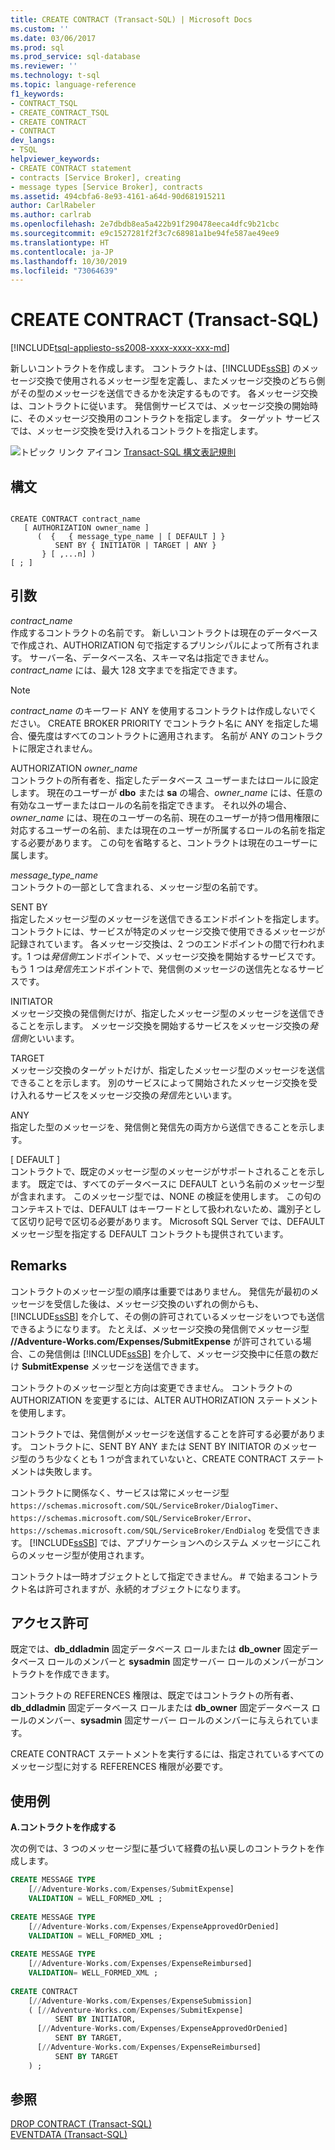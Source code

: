 ```yaml
---
title: CREATE CONTRACT (Transact-SQL) | Microsoft Docs
ms.custom: ''
ms.date: 03/06/2017
ms.prod: sql
ms.prod_service: sql-database
ms.reviewer: ''
ms.technology: t-sql
ms.topic: language-reference
f1_keywords:
- CONTRACT_TSQL
- CREATE_CONTRACT_TSQL
- CREATE CONTRACT
- CONTRACT
dev_langs:
- TSQL
helpviewer_keywords:
- CREATE CONTRACT statement
- contracts [Service Broker], creating
- message types [Service Broker], contracts
ms.assetid: 494cbfa6-8e93-4161-a64d-90d681915211
author: CarlRabeler
ms.author: carlrab
ms.openlocfilehash: 2e7dbdb8ea5a422b91f290478eeca4dfc9b21cbc
ms.sourcegitcommit: e9c1527281f2f3c7c68981a1be94fe587ae49ee9
ms.translationtype: HT
ms.contentlocale: ja-JP
ms.lasthandoff: 10/30/2019
ms.locfileid: "73064639"
---
```

# <a name="create-contract-transact-sql"></a>CREATE CONTRACT (Transact-SQL)
[!INCLUDE[tsql-appliesto-ss2008-xxxx-xxxx-xxx-md](../../includes/tsql-appliesto-ss2008-xxxx-xxxx-xxx-md.md)]

  新しいコントラクトを作成します。 コントラクトは、[!INCLUDE[ssSB](../../includes/sssb-md.md)] のメッセージ交換で使用されるメッセージ型を定義し、またメッセージ交換のどちら側がその型のメッセージを送信できるかを決定するものです。 各メッセージ交換は、コントラクトに従います。 発信側サービスでは、メッセージ交換の開始時に、そのメッセージ交換用のコントラクトを指定します。 ターゲット サービスでは、メッセージ交換を受け入れるコントラクトを指定します。  
  
 ![トピック リンク アイコン](../../database-engine/configure-windows/media/topic-link.gif "トピック リンク アイコン") [Transact-SQL 構文表記規則](../../t-sql/language-elements/transact-sql-syntax-conventions-transact-sql.md)  
  
## <a name="syntax"></a>構文  
  
```  
  
CREATE CONTRACT contract_name  
   [ AUTHORIZATION owner_name ]  
      (  {   { message_type_name | [ DEFAULT ] }  
          SENT BY { INITIATOR | TARGET | ANY }   
       } [ ,...n] )   
[ ; ]  
```  
  
## <a name="arguments"></a>引数  
 *contract_name*  
 作成するコントラクトの名前です。 新しいコントラクトは現在のデータベースで作成され、AUTHORIZATION 句で指定するプリンシパルによって所有されます。 サーバー名、データベース名、スキーマ名は指定できません。 *contract_name* には、最大 128 文字までを指定できます。  
  
> [!NOTE]  
>  *contract_name* のキーワード ANY を使用するコントラクトは作成しないでください。 CREATE BROKER PRIORITY でコントラクト名に ANY を指定した場合、優先度はすべてのコントラクトに適用されます。 名前が ANY のコントラクトに限定されません。  
  
 AUTHORIZATION *owner_name*  
 コントラクトの所有者を、指定したデータベース ユーザーまたはロールに設定します。 現在のユーザーが **dbo** または **sa** の場合、*owner_name* には、任意の有効なユーザーまたはロールの名前を指定できます。 それ以外の場合、*owner_name* には、現在のユーザーの名前、現在のユーザーが持つ借用権限に対応するユーザーの名前、または現在のユーザーが所属するロールの名前を指定する必要があります。 この句を省略すると、コントラクトは現在のユーザーに属します。  
  
 *message_type_name*  
 コントラクトの一部として含まれる、メッセージ型の名前です。  
  
 SENT BY  
 指定したメッセージ型のメッセージを送信できるエンドポイントを指定します。 コントラクトには、サービスが特定のメッセージ交換で使用できるメッセージが記録されています。 各メッセージ交換は、2 つのエンドポイントの間で行われます。1 つは*発信側*エンドポイントで、メッセージ交換を開始するサービスです。もう 1 つは*発信先*エンドポイントで、発信側のメッセージの送信先となるサービスです。  
  
 INITIATOR  
 メッセージ交換の発信側だけが、指定したメッセージ型のメッセージを送信できることを示します。 メッセージ交換を開始するサービスをメッセージ交換の*発信側*といいます。  
  
 TARGET  
 メッセージ交換のターゲットだけが、指定したメッセージ型のメッセージを送信できることを示します。 別のサービスによって開始されたメッセージ交換を受け入れるサービスをメッセージ交換の*発信先*といいます。  
  
 ANY  
 指定した型のメッセージを、発信側と発信先の両方から送信できることを示します。  
  
 [ DEFAULT ]  
 コントラクトで、既定のメッセージ型のメッセージがサポートされることを示します。 既定では、すべてのデータベースに DEFAULT という名前のメッセージ型が含まれます。 このメッセージ型では、NONE の検証を使用します。 この句のコンテキストでは、DEFAULT はキーワードとして扱われないため、識別子として区切り記号で区切る必要があります。 Microsoft SQL Server では、DEFAULT メッセージ型を指定する DEFAULT コントラクトも提供されています。  
  
## <a name="remarks"></a>Remarks  
 コントラクトのメッセージ型の順序は重要ではありません。 発信先が最初のメッセージを受信した後は、メッセージ交換のいずれの側からも、[!INCLUDE[ssSB](../../includes/sssb-md.md)] を介して、その側の許可されているメッセージをいつでも送信できるようになります。 たとえば、メッセージ交換の発信側でメッセージ型 **//Adventure-Works.com/Expenses/SubmitExpense** が許可されている場合、この発信側は [!INCLUDE[ssSB](../../includes/sssb-md.md)] を介して、メッセージ交換中に任意の数だけ **SubmitExpense** メッセージを送信できます。  
  
 コントラクトのメッセージ型と方向は変更できません。 コントラクトの AUTHORIZATION を変更するには、ALTER AUTHORIZATION ステートメントを使用します。  
  
 コントラクトでは、発信側がメッセージを送信することを許可する必要があります。 コントラクトに、SENT BY ANY または SENT BY INITIATOR のメッセージ型のうち少なくとも 1 つが含まれていないと、CREATE CONTRACT ステートメントは失敗します。  
  
 コントラクトに関係なく、サービスは常にメッセージ型 `https://schemas.microsoft.com/SQL/ServiceBroker/DialogTimer`、`https://schemas.microsoft.com/SQL/ServiceBroker/Error`、`https://schemas.microsoft.com/SQL/ServiceBroker/EndDialog` を受信できます。 [!INCLUDE[ssSB](../../includes/sssb-md.md)] では、アプリケーションへのシステム メッセージにこれらのメッセージ型が使用されます。  
  
 コントラクトは一時オブジェクトとして指定できません。 # で始まるコントラクト名は許可されますが、永続的オブジェクトになります。  
  
## <a name="permissions"></a>アクセス許可  
 既定では、**db_ddladmin** 固定データベース ロールまたは **db_owner** 固定データベース ロールのメンバーと **sysadmin** 固定サーバー ロールのメンバーがコントラクトを作成できます。  
  
 コントラクトの REFERENCES 権限は、既定ではコントラクトの所有者、**db_ddladmin** 固定データベース ロールまたは **db_owner** 固定データベース ロールのメンバー、**sysadmin** 固定サーバー ロールのメンバーに与えられています。  
  
 CREATE CONTRACT ステートメントを実行するには、指定されているすべてのメッセージ型に対する REFERENCES 権限が必要です。  
  
## <a name="examples"></a>使用例  
 **A.コントラクトを作成する**  
  
 次の例では、3 つのメッセージ型に基づいて経費の払い戻しのコントラクトを作成します。  
  
```sql  
CREATE MESSAGE TYPE  
    [//Adventure-Works.com/Expenses/SubmitExpense]           
    VALIDATION = WELL_FORMED_XML ;           
  
CREATE MESSAGE TYPE  
    [//Adventure-Works.com/Expenses/ExpenseApprovedOrDenied]           
    VALIDATION = WELL_FORMED_XML ;           
  
CREATE MESSAGE TYPE           
    [//Adventure-Works.com/Expenses/ExpenseReimbursed]           
    VALIDATION= WELL_FORMED_XML ;           
  
CREATE CONTRACT            
    [//Adventure-Works.com/Expenses/ExpenseSubmission]           
    ( [//Adventure-Works.com/Expenses/SubmitExpense]           
          SENT BY INITIATOR,           
      [//Adventure-Works.com/Expenses/ExpenseApprovedOrDenied]           
          SENT BY TARGET,           
      [//Adventure-Works.com/Expenses/ExpenseReimbursed]           
          SENT BY TARGET           
    ) ;  
```  
  
## <a name="see-also"></a>参照  
 [DROP CONTRACT &#40;Transact-SQL&#41;](../../t-sql/statements/drop-contract-transact-sql.md)   
 [EVENTDATA &#40;Transact-SQL&#41;](../../t-sql/functions/eventdata-transact-sql.md)  
  
  

